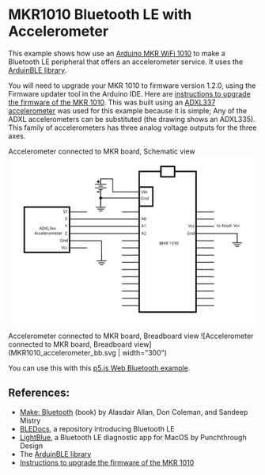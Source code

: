 # MKR1010 Bluetooth LE with Accelerometer

This example shows how use an [Arduino MKR WiFi 1010](https://store.arduino.cc/usa/arduino-mkr-wifi-1010) to make a Bluetooth LE peripheral that offers an accelerometer service. It uses the [ArduinBLE library](https://github.com/arduino-libraries/ArduinoBLE).

You will need to upgrade your MKR 1010 to firmware version 1.2.0, using the Firmware updater tool in the Arduino IDE.  Here are [instructions to upgrade the firmware of the MKR 1010](http://forum.arduino.cc/index.php?topic=579306.0).  This was built using an [ADXL337 accelerometer](https://www.sparkfun.com/products/12786) was used for this example because it is simple; Any of the ADXL accelerometers can be substituted (the drawing shows an ADXL335). This family of accelerometers has three analog voltage outputs for the three axes. 

Accelerometer connected to MKR board, Schematic view
![Accelerometer connected to MKR board, schematic view](MKR1010_accelerometer_schem.svg "Accelerometer connected to MKR board, schematic view")

Accelerometer connected to MKR board, Breadboard view
![Accelerometer connected to MKR board, Breadboard view](MKR1010_accelerometer_bb.svg | width="300")

You can use this with this [p5.js Web Bluetooth example](https://github.com/tigoe/BluetoothLE-Examples/tree/master/p5-web-bluetooth).

## References: 
* [Make: Bluetooth](https://www.makershed.com/products/make-bluetooth) (book) by Alasdair Allan, Don Coleman, and Sandeep Mistry
* [BLEDocs](https://github.com/tigoe/BLEDocs/wiki), a repository introducing Bluetooth LE
* [LightBlue](https://itunes.apple.com/us/app/lightblue/id639944780?mt=12), a Bluetooth LE diagnostic app for MacOS by Punchthrough Design
* The [ArduinBLE library](https://github.com/arduino-libraries/ArduinoBLE)
* [Instructions to upgrade the firmware of the MKR 1010](http://forum.arduino.cc/index.php?topic=579306.0)
